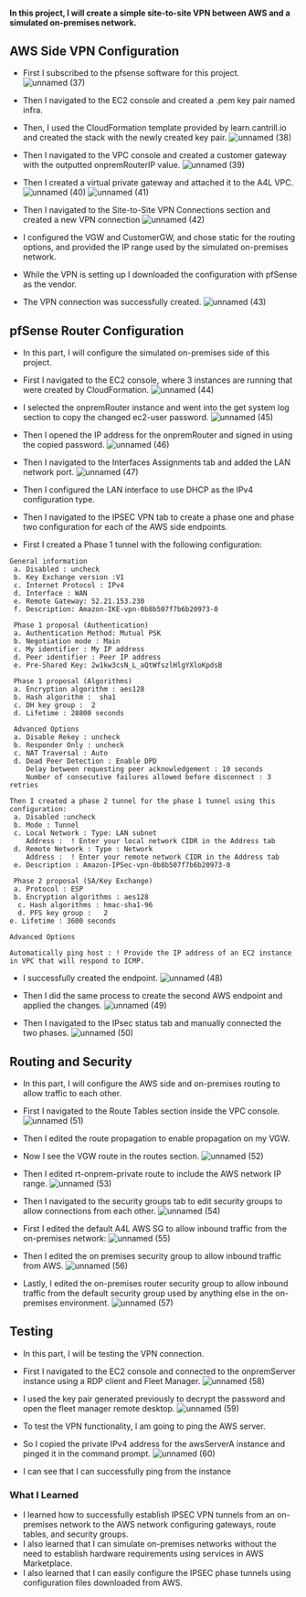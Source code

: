 #### In this project, I will create a simple site-to-site VPN between AWS and a simulated on-premises network.

## AWS Side VPN Configuration
* First I subscribed to the pfsense software for this project.
![unnamed (37)](https://github.com/yehjuneheo/AWS_HOL/assets/51499085/85babbb3-26ce-4ef1-ba87-f8bde3d66424)

* Then I navigated to the EC2 console and created a .pem key pair named infra.
* Then, I used the CloudFormation template provided by learn.cantrill.io and created the stack with the newly created key pair.
![unnamed (38)](https://github.com/yehjuneheo/AWS_HOL/assets/51499085/ce8c802a-46a6-406d-8c36-8229dd7bd675)

* Then I navigated to the VPC console and created a customer gateway with the outputted onpremRouterIP value.
![unnamed (39)](https://github.com/yehjuneheo/AWS_HOL/assets/51499085/aec91a4a-594e-472d-ad34-24dcaf475348)

* Then I created a virtual private gateway and attached it to the A4L VPC.
![unnamed (40)](https://github.com/yehjuneheo/AWS_HOL/assets/51499085/8a183e77-276f-4218-a9d9-bbe667631df5)
![unnamed (41)](https://github.com/yehjuneheo/AWS_HOL/assets/51499085/e3b2105f-cd8e-48b2-bb59-a69a88005e0b)

* Then I navigated to the Site-to-Site VPN Connections section and created a new VPN connection
![unnamed (42)](https://github.com/yehjuneheo/AWS_HOL/assets/51499085/3c8095c9-8dbc-407f-91bc-cb8b485415d2)

* I configured the VGW and CustomerGW, and chose static for the routing options, and provided the IP range used by the simulated on-premises network.
* While the VPN is setting up I downloaded the configuration with pfSense as the vendor.
* The VPN connection was successfully created.
![unnamed (43)](https://github.com/yehjuneheo/AWS_HOL/assets/51499085/772b70b9-abe0-4094-a15a-6e24a8be2f35)

## pfSense Router Configuration
* In this part, I will configure the simulated on-premises side of this project.

* First I navigated to the EC2 console, where 3 instances are running that were created by CloudFormation.
![unnamed (44)](https://github.com/yehjuneheo/AWS_HOL/assets/51499085/1dc44280-99a0-4e5d-881d-771fadf7a81b)

* I selected the onpremRouter instance and went into the get system log section to copy the changed ec2-user password.
![unnamed (45)](https://github.com/yehjuneheo/AWS_HOL/assets/51499085/6f8634e7-4769-4924-a352-a90176dd1e04)

* Then I opened the IP address for the onpremRouter and signed in using the copied password.
![unnamed (46)](https://github.com/yehjuneheo/AWS_HOL/assets/51499085/7ca01531-d500-4183-a46f-f9c5edcc2b68)

* Then I navigated to the Interfaces Assignments tab and added the LAN network port.
![unnamed (47)](https://github.com/yehjuneheo/AWS_HOL/assets/51499085/e3f4ec09-5166-4037-ac58-f5e389f4fe6d)

* Then I configured the LAN interface to use DHCP as the IPv4 configuration type.
* Then I navigated to the IPSEC VPN tab to create a phase one and phase two configuration for each of the AWS side endpoints.

* First I created a Phase 1 tunnel with the following configuration:
````
General information
 a. Disabled : uncheck
 b. Key Exchange version :V1
 c. Internet Protocol : IPv4
 d. Interface : WAN
 e. Remote Gateway: 52.21.153.230
 f. Description: Amazon-IKE-vpn-0b8b507f7b6b20973-0

 Phase 1 proposal (Authentication)
 a. Authentication Method: Mutual PSK
 b. Negotiation mode : Main
 c. My identifier : My IP address
 d. Peer identifier : Peer IP address
 e. Pre-Shared Key: 2w1kw3csN_L_aQtWfszlHlgYXloKpdsB

 Phase 1 proposal (Algorithms)
 a. Encryption algorithm : aes128
 b. Hash algorithm :  sha1
 c. DH key group :  2
 d. Lifetime : 28800 seconds

 Advanced Options
 a. Disable Rekey : uncheck
 b. Responder Only : uncheck
 c. NAT Traversal : Auto
 d. Dead Peer Detection : Enable DPD
    Delay between requesting peer acknowledgement : 10 seconds
    Number of consecutive failures allowed before disconnect : 3 retries

Then I created a phase 2 tunnel for the phase 1 tunnel using this configuration:
 a. Disabled :uncheck
 b. Mode : Tunnel
 c. Local Network : Type: LAN subnet
    Address :  ! Enter your local network CIDR in the Address tab
 d. Remote Network : Type : Network
    Address :  ! Enter your remote network CIDR in the Address tab
 e. Description : Amazon-IPSec-vpn-0b8b507f7b6b20973-0

 Phase 2 proposal (SA/Key Exchange)
 a. Protocol : ESP
 b. Encryption algorithms : aes128
  c. Hash algorithms : hmac-sha1-96
  d. PFS key group :   2
e. Lifetime : 3600 seconds

Advanced Options

Automatically ping host : ! Provide the IP address of an EC2 instance in VPC that will respond to ICMP.
````

* I successfully created the endpoint.
![unnamed (48)](https://github.com/yehjuneheo/AWS_HOL/assets/51499085/d402d0fa-28ef-4ac7-a231-4f58d905ea08)

* Then I did the same process to create the second AWS endpoint and applied the changes.
![unnamed (49)](https://github.com/yehjuneheo/AWS_HOL/assets/51499085/e880f098-7f61-47f9-994a-21f59878feef)

* Then I navigated to the IPsec status tab and manually connected the two phases.
![unnamed (50)](https://github.com/yehjuneheo/AWS_HOL/assets/51499085/98568cca-a999-4ce8-bd3b-adc14be96dbf)

## Routing and Security
* In this part, I will configure the AWS side and on-premises routing to allow traffic to each other.

* First I navigated to the Route Tables section inside the VPC console.
![unnamed (51)](https://github.com/yehjuneheo/AWS_HOL/assets/51499085/dddcdee2-e2fe-41f9-8ff7-c2fb87c17c82)

* Then I edited the route propagation to enable propagation on my VGW.
* Now I see the VGW route in the routes section.
![unnamed (52)](https://github.com/yehjuneheo/AWS_HOL/assets/51499085/82aea14c-2f73-4891-8507-e6a2d0df68c5)

* Then I edited rt-onprem-private route to include the AWS network IP range.
![unnamed (53)](https://github.com/yehjuneheo/AWS_HOL/assets/51499085/38866228-c02f-4076-bdcb-aad1d3c75596)

* Then I navigated to the security groups tab to edit security groups to allow connections from each other.
![unnamed (54)](https://github.com/yehjuneheo/AWS_HOL/assets/51499085/de47dbac-c262-4e64-b442-aa736c7425a7)

* First I edited the default A4L AWS SG to allow inbound traffic from the on-premises network:
![unnamed (55)](https://github.com/yehjuneheo/AWS_HOL/assets/51499085/f315a90a-86f4-4f5c-b949-3ffd45d693ef)

* Then I edited the on premises security group to allow inbound traffic from AWS.
![unnamed (56)](https://github.com/yehjuneheo/AWS_HOL/assets/51499085/1e5944f9-618e-4290-8f58-ee26a1fed30a)

* Lastly, I edited the on-premises router security group to allow inbound traffic from the default security group used by anything else in the on-premises environment.
![unnamed (57)](https://github.com/yehjuneheo/AWS_HOL/assets/51499085/90a9b61b-7e0b-44e5-939c-0830df353b0b)

## Testing
* In this part, I will be testing the VPN connection.
* First I navigated to the EC2 console and connected to the onpremServer instance using a RDP client and Fleet Manager.
![unnamed (58)](https://github.com/yehjuneheo/AWS_HOL/assets/51499085/a69a885f-1fd3-4528-b434-54df3bf70171)

* I used the key pair generated previously to decrypt the password and open the fleet manager remote desktop.
![unnamed (59)](https://github.com/yehjuneheo/AWS_HOL/assets/51499085/846afc3f-5ca3-454b-8d08-bacaa8168af0)

* To test the VPN functionality, I am going to ping the AWS server.
* So I copied the private IPv4 address for the awsServerA instance and pinged it in the command prompt.
![unnamed (60)](https://github.com/yehjuneheo/AWS_HOL/assets/51499085/5fc0c9af-f350-4484-9cb6-4fc20f108279)
* I can see that I can successfully ping from the instance

### What I Learned
* I learned how to successfully establish IPSEC VPN tunnels from an on-premises network to the AWS network configuring gateways, route tables, and security groups.
* I also learned that I can simulate on-premises networks without the need to establish hardware requirements using services in AWS Marketplace.
* I also learned that I can easily configure the IPSEC phase tunnels using configuration files downloaded from AWS.
